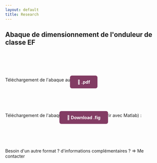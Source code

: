 ```yaml
---
layout: default
title: Research
---
```


## Abaque de dimensionnement de l'onduleur de classe EF

<br><br>
<br><br>

<p>Téléchargement de l'abaque au format .pdf :</p>

<div style="text-align: center; margin-bottom: 90px; margin-top: -24px;">
  <a href="/assets/pdf/chart_EF.pdf" download
     style="background-color: #833c64; color: white; padding: 12px 24px; border-radius: 6px; text-decoration: none; font-weight: bold;">
    📄 .pdf
  </a>
</div>

<p>Téléchargement de l'abaque au format .fig (à ouvrir avec Matlab) :</p>

<div style="text-align: center; margin-bottom: 90px; margin-top: -24px;">
  <a href="/assets/other/chart_EF.fig" download
     style="background-color: #833c64; color: white; padding: 12px 24px; border-radius: 6px; text-decoration: none; font-weight: bold;">
    📄 Download .fig
  </a>
</div>

<p>Besoin d'un autre format ? d'informations complémentaires ? => Me contacter</p>
